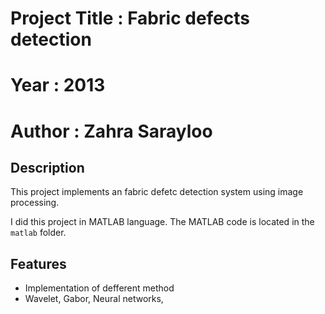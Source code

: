 # Project Title :  Fabric defects detection
# Year : 2013
# Author : Zahra Sarayloo

## Description
This project implements an fabric defetc detection system using image processing. 

I did this project in MATLAB language. The MATLAB code is located in the `matlab` folder. 

## Features
- Implementation of defferent method
- Wavelet, Gabor, Neural networks, 

